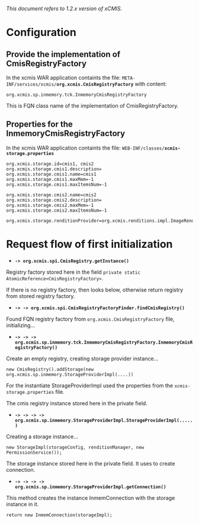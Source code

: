 _This document refers to 1.2.x version of xCMIS._



# Configuration #

## Provide the implementation of CmisRegistryFactory ##

In the xcmis WAR application containts the file: `META-INF/services/xcmis/`**`org.xcmis.CmisRegistryFactory`**
with content:
```
org.xcmis.sp.inmemory.tck.InmemoryCmisRegistryFactory
```

This is FQN class name of the implementation of CmisRegistryFactory.

## Properties for the InmemoryCmisRegistryFactory ##

In the xcmis WAR application containts the file:
`WEB-INF/classes/`**`xcmis-storage.properties`**

```
org.xcmis.storage.id=cmis1, cmis2
org.xcmis.storage.cmis1.description=
org.xcmis.storage.cmis1.name=cmis1
org.xcmis.storage.cmis1.maxMem=-1
org.xcmis.storage.cmis1.maxItemsNum=-1

org.xcmis.storage.cmis2.name=cmis2
org.xcmis.storage.cmis2.description=
org.xcmis.storage.cmis2.maxMem=-1
org.xcmis.storage.cmis2.maxItemsNum=-1

org.xcmis.storage.renditionProvider=org.xcmis.renditions.impl.ImageRenditionProvider
```

# Request flow of first initialization #

  * **`-> org.xcmis.spi.CmisRegistry.getInstance()`**

Registry factory stored here in the field `private static AtomicReference<CmisRegistryFactory>`.

If there is no registry factory, then looks below, otherwise return registry from stored registry factory.


  * **`-> -> org.xcmis.spi.CmisRegistryFactoryFinder.findCmisRegistry()`**

Found FQN registry factory from `org.xcmis.CmisRegistryFactory` file, initializing...


  * **`-> -> -> org.xcmis.sp.inmemory.tck.InmemoryCmisRegistryFactory.InmemoryCmisRegistryFactory()`**

Create an empty registry, creating storage provider instance...
```
new CmisRegistry().addStorage(new org.xcmis.sp.inmemory.StorageProviderImpl(....))
```

For the instantiate StorageProviderImpl used the properties from the `xcmis-storage.properties` file.

The cmis registry instance stored here in the private field.


  * **`-> -> -> -> org.xcmis.sp.inmemory.StorageProviderImpl.StorageProviderImpl(.....)`**

Creating a storage instance...

```
new StorageImpl(storageConfig, renditionManager, new PermissionService());
```

The storage instance stored here in the private field. It uses to create connection.


  * **`-> -> -> -> org.xcmis.sp.inmemory.StorageProviderImpl.getConnection()`**

This method creates the instance InmemConnection with the storage instance in it.
```
return new InmemConnection(storageImpl);
```